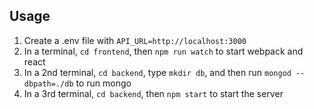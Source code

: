 ## Usage

1. Create a .env file with `API_URL=http://localhost:3000`
2. In a terminal, `cd frontend`, then `npm run watch` to start webpack and react 
3. In a 2nd terminal, `cd backend`, type `mkdir db`, and then run `mongod --dbpath=./db` to run mongo 
4. In a 3rd terminal, `cd backend`, then `npm start` to start the server

